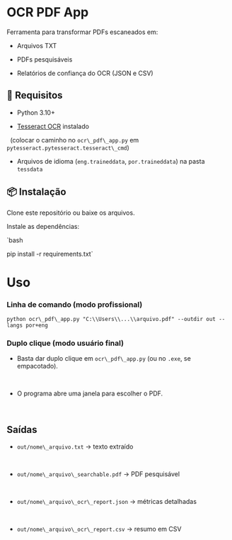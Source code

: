# OCR PDF App



Ferramenta para transformar PDFs escaneados em:

- Arquivos TXT

- PDFs pesquisáveis
- Relatórios de confiança do OCR (JSON e CSV)



## 🚀 Requisitos

- Python 3.10+

- [Tesseract OCR](https://github.com/tesseract-ocr/tesseract) instalado  

&nbsp; (colocar o caminho no `ocr\_pdf\_app.py` em `pytesseract.pytesseract.tesseract\_cmd`)

- Arquivos de idioma (`eng.traineddata`, `por.traineddata`) na pasta `tessdata`



## 📦 Instalação

Clone este repositório ou baixe os arquivos.



Instale as dependências:

`bash

pip install -r requirements.txt`



# Uso



### Linha de comando (modo profissional)



`python ocr\_pdf\_app.py "C:\\Users\\...\\arquivo.pdf" --outdir out --langs por+eng`



### Duplo clique (modo usuário final)



- Basta dar duplo clique em `ocr\_pdf\_app.py` (ou no `.exe`, se empacotado).

&nbsp; 

- O programa abre uma janela para escolher o PDF.

&nbsp; 



## Saídas



- `out/nome\_arquivo.txt` → texto extraído

&nbsp; 

- `out/nome\_arquivo\_searchable.pdf` → PDF pesquisável

&nbsp; 

- `out/nome\_arquivo\_ocr\_report.json` → métricas detalhadas

&nbsp; 

- `out/nome\_arquivo\_ocr\_report.csv` → resumo em CSV

